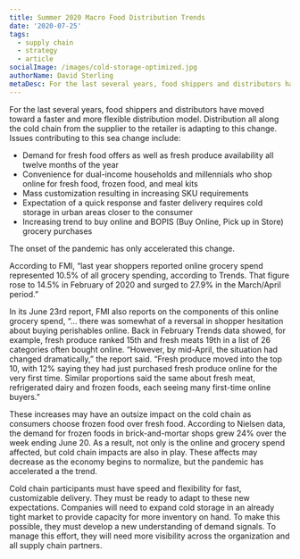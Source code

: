 ```yaml
---
title: Summer 2020 Macro Food Distribution Trends
date: '2020-07-25'
tags:
  - supply chain
  - strategy
  - article
socialImage: /images/cold-storage-optimized.jpg
authorName: David Sterling
metaDesc: For the last several years, food shippers and distributors have moved toward a general trend of faster response and more customized distribution capabilities.
---
```


For the last several years, food shippers and distributors have moved toward a faster and more flexible distribution model. Distribution all along the cold chain from the supplier to the retailer is adapting to this change. Issues contributing to this sea change include:

- Demand for fresh food offers as well as fresh produce availability all twelve months of the year
- Convenience for dual-income households and millennials who shop online for fresh food, frozen food, and meal kits
- Mass customization resulting in increasing SKU requirements
- Expectation of a quick response and faster delivery requires cold storage in urban areas closer to the consumer
- Increasing trend to buy online and BOPIS (Buy Online, Pick up in Store) grocery purchases

The onset of the pandemic has only accelerated this change.

According to FMI, “last year shoppers reported online grocery spend represented 10.5% of all grocery spending, according to Trends. That figure rose to 14.5% in February of 2020 and surged to 27.9% in the March/April period.”

In its June 23rd report, FMI also reports on the components of this online grocery spend, “... there was somewhat of a reversal in shopper hesitation about buying perishables online. Back in February Trends data showed, for example, fresh produce ranked 15th and fresh meats 19th in a list of 26 categories often bought online. “However, by mid-April, the situation had changed dramatically,” the report said. “Fresh produce moved into the top 10, with 12% saying they had just purchased fresh produce online for the very first time. Similar proportions said the same about fresh meat, refrigerated dairy and frozen foods, each seeing many first-time online buyers.”

These increases may have an outsize impact on the cold chain as consumers choose frozen food over fresh food. According to Nielsen data, the demand for frozen foods in brick-and-mortar shops grew 24% over the week ending June 20. As a result, not only is the online and grocery spend affected, but cold chain impacts are also in play. These affects may decrease as the economy begins to normalize, but the pandemic has accelerated a the trend.

Cold chain participants must have speed and flexibility for fast, customizable delivery. They must be ready to adapt to these new expectations. Companies will need to expand cold storage in an already tight market to provide capacity for more inventory on hand. To make this possible, they must develop a new understanding of demand signals. To manage this effort, they will need more visibility across the organization and all supply chain partners.
